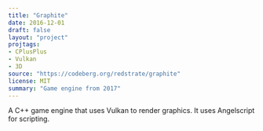 ```yaml
---
title: "Graphite"
date: 2016-12-01
draft: false
layout: "project"
projtags:
- CPlusPlus
- Vulkan
- 3D
source: "https://codeberg.org/redstrate/graphite"
license: MIT
summary: "Game engine from 2017"
---
```


A C++ game engine that uses Vulkan to render graphics. It uses Angelscript for scripting.

